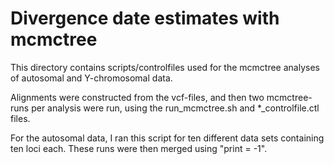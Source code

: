 
# Divergence date estimates with mcmctree

This directory contains scripts/controlfiles used for the mcmctree analyses of autosomal and Y-chromosomal data.

Alignments were constructed from the vcf-files, and then two mcmctree-runs per analysis were run, using the run_mcmctree.sh and *_controlfile.ctl files.

For the autosomal data, I ran this script for ten different data sets containing ten loci each. These runs were then merged using "print = -1".